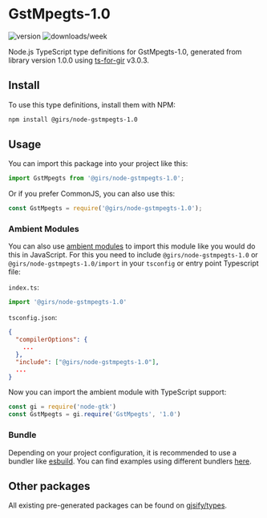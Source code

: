 
# GstMpegts-1.0

![version](https://img.shields.io/npm/v/@girs/node-gstmpegts-1.0)
![downloads/week](https://img.shields.io/npm/dw/@girs/node-gstmpegts-1.0)


Node.js TypeScript type definitions for GstMpegts-1.0, generated from library version 1.0.0 using [ts-for-gir](https://github.com/gjsify/ts-for-gir) v3.0.3.


## Install

To use this type definitions, install them with NPM:
```bash
npm install @girs/node-gstmpegts-1.0
```

## Usage

You can import this package into your project like this:
```ts
import GstMpegts from '@girs/node-gstmpegts-1.0';
```

Or if you prefer CommonJS, you can also use this:
```ts
const GstMpegts = require('@girs/node-gstmpegts-1.0');
```

### Ambient Modules

You can also use [ambient modules](https://github.com/gjsify/ts-for-gir/tree/main/packages/cli#ambient-modules) to import this module like you would do this in JavaScript.
For this you need to include `@girs/node-gstmpegts-1.0` or `@girs/node-gstmpegts-1.0/import` in your `tsconfig` or entry point Typescript file:

`index.ts`:
```ts
import '@girs/node-gstmpegts-1.0'
```

`tsconfig.json`:
```json
{
  "compilerOptions": {
    ...
  },
  "include": ["@girs/node-gstmpegts-1.0"],
  ...
}
```

Now you can import the ambient module with TypeScript support: 

```ts
const gi = require('node-gtk')
const GstMpegts = gi.require('GstMpegts', '1.0')
```


### Bundle

Depending on your project configuration, it is recommended to use a bundler like [esbuild](https://esbuild.github.io/). You can find examples using different bundlers [here](https://github.com/gjsify/ts-for-gir/tree/main/examples).

## Other packages

All existing pre-generated packages can be found on [gjsify/types](https://github.com/gjsify/types).


